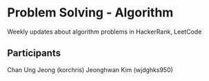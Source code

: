 # Problem Solving - Algorithm
Weekly updates about algorithm problems in HackerRank, LeetCode

## Participants
Chan Ung Jeong (korchris)
Jeonghwan Kim (wjdghks950)
